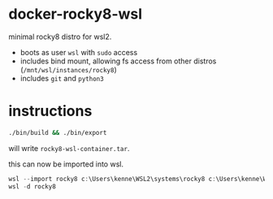 # docker-rocky8-wsl

minimal rocky8 distro for wsl2.

 - boots as user `wsl` with `sudo` access
 - includes bind mount, allowing fs access from other distros (`/mnt/wsl/instances/rocky8`)
 - includes `git` and `python3`

# instructions

```bash
./bin/build && ./bin/export
```

will write `rocky8-wsl-container.tar`.

this can now be imported into wsl.

```powershell
wsl --import rocky8 c:\Users\kenne\WSL2\systems\rocky8 c:\Users\kenne\WSL2\sources\rocky8-wsl-container.tar
wsl -d rocky8
```
